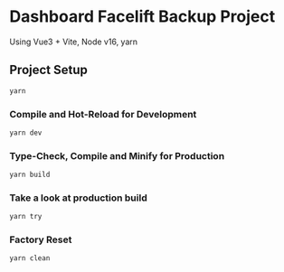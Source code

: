 # Dashboard Facelift Backup Project

Using Vue3 + Vite, Node v16, yarn



## Project Setup

```sh
yarn
```

### Compile and Hot-Reload for Development

```sh
yarn dev
```

### Type-Check, Compile and Minify for Production

```sh
yarn build
```

### Take a look at production build

```sh
yarn try
```

### Factory Reset

```sh
yarn clean
```


